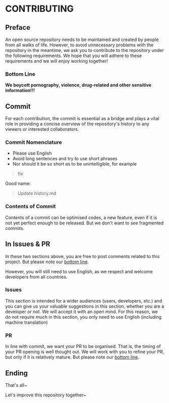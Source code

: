# CONTRIBUTING

## Preface

An open source repository needs to be maintained and created by people from all walks of life. However, to avoid
unnecessary problems with the repository in the meantime, we ask you to contribute to the repository under the
following requirements. We hope that you will adhere to these requirements and we will enjoy working together!

### Bottom Line

**We boycott pornography, violence, drug-related and other sensitive information!!!**

## Commit

For each contribution, the commit is essential as a bridge and plays a vital role in providing a concise overview of the
repository's history to any viewers or interested collaborators.

### Commit Nomenclature

- Please use English
- Avoid long sentences and try to use short phrases
- Nor should it be so short as to be unintelligible, for example

> fix

Good name:

> Update history.md

### Contents of Commit

Contents of a commit can be optimised codes, a new feature, even if it is not yet perfect enough to be
released. But we don't want to see fragmented commits.

## In Issues & PR

In these two sections above, you are free to post comments related to this project. But please note
our [bottom line](#Bottom-Line).

However, you will still need to use English, as we respect and welcome developers from all countries.

### Issues

This section is intended for a wider audiences (users, developers, etc.) and you can give us your valuable suggestions in
this section, whether you are a developer or not. We will accept it with an open mind.
For this reason, we do not require much in this section, you only need to use English (including machine translation)

### PR

In line with commit, we want your PR to be organised. That is, the timing of your PR opening is well thought out. We
will work with you to refine your PR, but only if it is relatively mature. But please note
our [bottom line](#Bottom-Line).

## Ending

That's all~

Let's improve this repository together~
